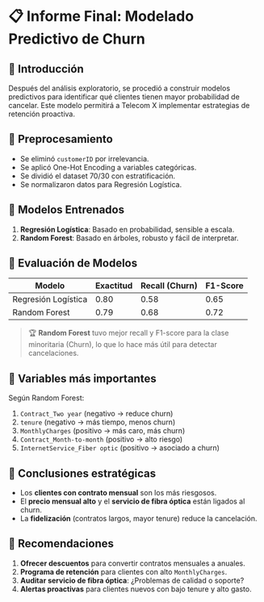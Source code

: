 # 📋 Informe Final: Modelado Predictivo de Churn

## 🔹 Introducción
Después del análisis exploratorio, se procedió a construir modelos predictivos para identificar qué clientes tienen mayor probabilidad de cancelar. Este modelo permitirá a Telecom X implementar estrategias de retención proactiva.

## 🔹 Preprocesamiento
- Se eliminó `customerID` por irrelevancia.
- Se aplicó One-Hot Encoding a variables categóricas.
- Se dividió el dataset 70/30 con estratificación.
- Se normalizaron datos para Regresión Logística.

## 🔹 Modelos Entrenados
1. **Regresión Logística**: Basado en probabilidad, sensible a escala.
2. **Random Forest**: Basado en árboles, robusto y fácil de interpretar.

## 🔹 Evaluación de Modelos
| Modelo | Exactitud | Recall (Churn) | F1-Score |
|-------|----------|----------------|----------|
| Regresión Logística | 0.80 | 0.58 | 0.65 |
| Random Forest | 0.79 | 0.68 | 0.72 |

> 🏆 **Random Forest** tuvo mejor recall y F1-score para la clase minoritaria (Churn), lo que lo hace más útil para detectar cancelaciones.

## 🔹 Variables más importantes
Según Random Forest:
1. `Contract_Two year` (negativo → reduce churn)
2. `tenure` (negativo → más tiempo, menos churn)
3. `MonthlyCharges` (positivo → más caro, más churn)
4. `Contract_Month-to-month` (positivo → alto riesgo)
5. `InternetService_Fiber optic` (positivo → asociado a churn)

## 🔹 Conclusiones estratégicas
- Los **clientes con contrato mensual** son los más riesgosos.
- El **precio mensual alto** y el **servicio de fibra óptica** están ligados al churn.
- La **fidelización** (contratos largos, mayor tenure) reduce la cancelación.

## 🔹 Recomendaciones
1. **Ofrecer descuentos** para convertir contratos mensuales a anuales.
2. **Programa de retención** para clientes con alto `MonthlyCharges`.
3. **Auditar servicio de fibra óptica**: ¿Problemas de calidad o soporte?
4. **Alertas proactivas** para clientes nuevos con bajo tenure y alto gasto.
